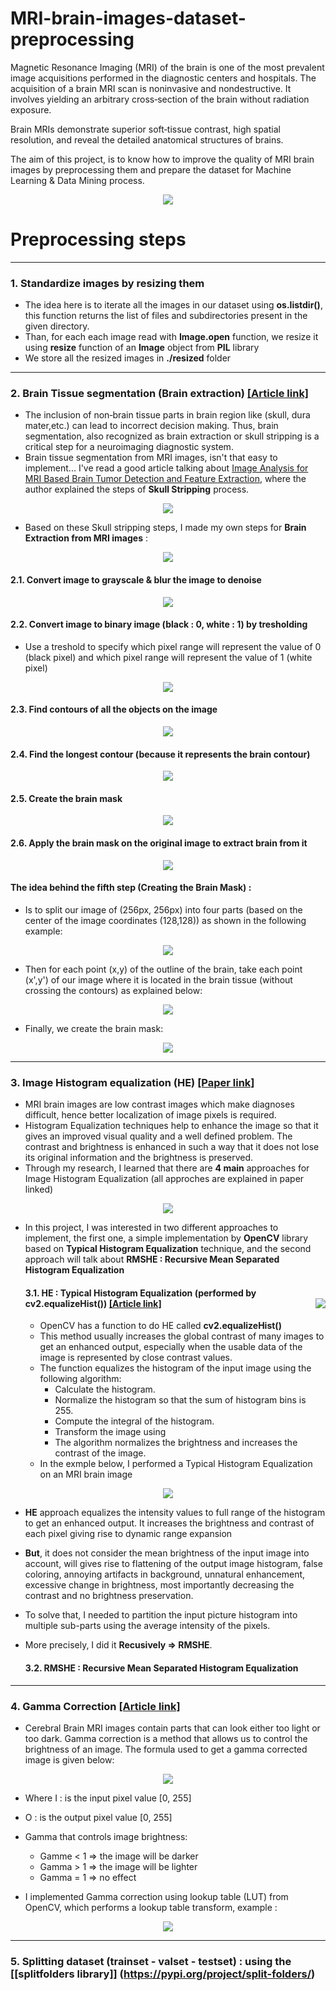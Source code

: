 # MRI-brain-images-dataset-preprocessing
Magnetic Resonance Imaging (MRI) of the brain is one of the most prevalent image acquisitions performed in the diagnostic centers and hospitals. The acquisition of a brain MRI scan is noninvasive and nondestructive. It involves yielding an arbitrary cross‐section of the brain without radiation exposure.

Brain MRIs demonstrate superior soft‐tissue contrast, high spatial resolution, and reveal the detailed anatomical structures of brains.

The aim of this project, is to know how to improve the quality of MRI brain images by preprocessing them and prepare the dataset for Machine Learning &amp; Data Mining process.

<p align="center">
  <img src="project_images/MRI_Brain_Image_Example.jpg">
</p>

# Preprocessing steps

-----------------------------------------------------------------------------------------------------------------------------------------------------------------------

### 1. Standardize images by resizing them
- The idea here is to iterate all the images in our dataset using **os.listdir()**, this function returns the list of files and subdirectories present in the given directory.
- Than, for each each image read with **Image.open** function, we resize it using **resize** function of an **Image** object from **PIL** library
- We store all the resized images in **./resized** folder

-----------------------------------------------------------------------------------------------------------------------------------------------------------------------

### 2. Brain Tissue segmentation (Brain extraction) [[Article link]](https://www.hindawi.com/journals/ijbi/2017/9749108/)
- The inclusion of non‐brain tissue parts in brain region like (skull, dura mater,etc.) can lead to incorrect decision making. Thus, brain segmentation, also recognized as brain extraction or skull stripping is a critical step for a neuroimaging diagnostic system.
- Brain tissue segmentation from MRI images, isn't that easy to implement... I've read a good article talking about [Image Analysis for MRI Based Brain Tumor Detection and Feature Extraction](https://www.hindawi.com/journals/ijbi/2017/9749108/), where the author explained the steps of **Skull Stripping** process.

<p align="center">
  <img src="project_images/brain_extraction/brain_extraction_example.png">
</p>

- Based on these Skull stripping steps, I made my own steps for **Brain Extraction from MRI images** :
<p align="center">
  <img src="project_images/brain_extraction/brain_extraction.png">
</p>

  #### 2.1. Convert image to grayscale & blur the image to denoise 
<p align="center">
  <img src="project_images/brain_extraction/step1.png">
</p>

  #### 2.2. Convert image to binary image (black : 0, white : 1) by tresholding
  - Use a treshold to specify which pixel range will represent the value of 0 (black pixel) and which pixel range will represent the value of 1 (white pixel)
<p align="center">
  <img src="project_images/brain_extraction/step2.png">
</p>

  #### 2.3. Find contours of all the objects on the image
<p align="center">
  <img src="project_images/brain_extraction/step3.png">
</p>

  #### 2.4. Find the longest contour (because it represents the brain contour)
<p align="center">
  <img src="project_images/brain_extraction/step4.png">
</p>

  #### 2.5. Create the brain mask
<p align="center">
  <img src="project_images/brain_extraction/step5.png">
</p>

  #### 2.6. Apply the brain mask on the original image to extract brain from it
<p align="center">
  <img src="project_images/brain_extraction/step6.png">
</p>


  #### The idea behind the fifth step (Creating the Brain Mask) :
  - Is to split our image of (256px, 256px) into four parts (based on the center of the image coordinates (128,128)) as shown in the following example:

<p align="center">
  <img src="project_images/brain_extraction/Split_the_brain_image.png">
</p>

  - Then for each point (x,y) of the outline of the brain, take each point (x',y') of our image where it is located in the brain tissue (without crossing the contours) as explained below:

<p align="center">
  <img src="project_images/brain_extraction/brain_extraction_logic.png">
</p>

  - Finally, we create the brain mask:

<p align="center">
  <img src="project_images/brain_extraction/Create_the_brain_mask.png">
</p>
  

-----------------------------------------------------------------------------------------------------------------------------------------------------------------------

### 3. Image Histogram equalization (HE) [[Paper link]](https://arxiv.org/ftp/arxiv/papers/2003/2003.06615.pdf)
- MRI brain images are low contrast images which make diagnoses difficult, hence better localization of image pixels is required. 
- Histogram Equalization techniques help to enhance the image so that it gives an improved visual quality and a well defined problem. The contrast and brightness is enhanced in such a way that it does not lose its original information and the brightness is preserved.
- Through my research, I learned that there are **4 main** approaches for Image Histogram Equalization (all approches are explained in paper linked)
<p align="center">
  <img src="project_images/img_equlization.png">
</p>

- In this project, I was interested in two different approaches to implement, the first one, a simple implementation by **OpenCV** library based on **Typical Histogram Equalization** technique, and the second approach will talk about **RMSHE : Recursive Mean Separated Histogram Equalization** 

  #### 3.1. HE : Typical Histogram Equalization (performed by cv2.equalizeHist()) [[Article link]](https://opencv24-python-tutorials.readthedocs.io/en/latest/py_tutorials/py_imgproc/py_histograms/py_histogram_equalization/py_histogram_equalization.html) <img align="right" src="project_images/opencv.png">
  - OpenCV has a function to do HE called **cv2.equalizeHist()**
  - This method usually increases the global contrast of many images to get an enhanced output, especially when the usable data of the image is represented by close contrast values.
  - The function equalizes the histogram of the input image using the following algorithm:
    - Calculate the histogram.
    - Normalize the histogram so that the sum of histogram bins is 255.
    - Compute the integral of the histogram.
    - Transform the image using
    - The algorithm normalizes the brightness and increases the contrast of the image.
  - In the exmple below, I performed a Typical Histogram Equalization on an MRI brain image 
<p align="center">
  <img src="project_images/img_equ_opencv_f.png">
</p>

- **HE** approach equalizes the intensity values to full range of the histogram to get an enhanced output. It increases the brightness and contrast of each pixel giving rise to dynamic range expansion
- **But**, it does not consider the mean brightness of the input image into account, will gives rise to flattening of the output image histogram, false coloring, annoying artifacts in background, unnatural enhancement, excessive change in brightness, most importantly decreasing the contrast and no brightness preservation.
- To solve that, I needed to partition the input picture histogram into multiple sub-parts using the average intensity of the pixels.
- More precisely, I did it **Recusively => RMSHE**.


  #### 3.2. RMSHE : Recursive Mean Separated Histogram Equalization

-----------------------------------------------------------------------------------------------------------------------------------------------------------------------

### 4. Gamma Correction [[Article link]](https://lindevs.com/apply-gamma-correction-to-an-image-using-opencv)
- Cerebral Brain MRI images contain parts that can look either too light or too dark. Gamma correction is a method that allows us to control the brightness of an image. The formula used to get a gamma corrected image is given below:
<p align="center">
  <img src="project_images/gamma_corr_formula.png">
</p>

- Where I : is the input pixel value [0, 255]
- O : is the output pixel value [0, 255]
- Gamma that controls image brightness:
  - Gamme < 1 => the image will be darker
  - Gamma > 1 => the image will be lighter
  - Gamma = 1 => no effect


- I implemented Gamma correction using lookup table (LUT) from OpenCV, which performs a lookup table transform, example :

<p align="center">
  <img src="project_images/gamma_corr.png">
</p>

-----------------------------------------------------------------------------------------------------------------------------------------------------------------------

### 5. Splitting dataset (trainset - valset - testset) : using the [[splitfolders library]] (https://pypi.org/project/split-folders/) 


